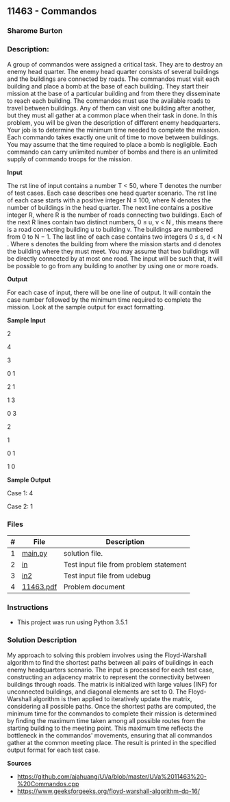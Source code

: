 ## 11463 - Commandos
### Sharome Burton
### Description:

A group of commandos were assigned a critical task. They are to destroy an enemy head quarter.
The enemy head quarter consists of several buildings and the buildings are connected by roads. The
commandos must visit each building and place a bomb at the base of each building. They start their
mission at the base of a particular building and from there they disseminate to reach each building.
The commandos must use the available roads to travel between buildings. Any of them can visit one
building after another, but they must all gather at a common place when their task in done.
In this problem, you will be given the description of different enemy headquarters. Your job is to
determine the minimum time needed to complete the mission. Each commando takes exactly one unit
of time to move between buildings.
You may assume that the time required to place a bomb is negligible. Each commando can carry
unlimited number of bombs and there is an unlimited supply of commando troops for the mission.

**Input**

The rst line of input contains a number T < 50, where T denotes the number of test cases.
Each case describes one head quarter scenario. The rst line of each case starts with a positive
integer N ≤ 100, where N denotes the number of buildings in the head quarter. The next line contains
a positive integer R, where R is the number of roads connecting two buildings. Each of the next R
lines contain two distinct numbers, 0 ≤ u, v < N , this means there is a road connecting building u
to building v. The buildings are numbered from 0 to N − 1. The last line of each case contains two
integers 0 ≤ s, d < N . Where s denotes the building from where the mission starts and d denotes the
building where they must meet.
You may assume that two buildings will be directly connected by at most one road. The input will
be such that, it will be possible to go from any building to another by using one or more roads.

**Output**

For each case of input, there will be one line of output. It will contain the case number followed by the
minimum time required to complete the mission. Look at the sample output for exact formatting.

**Sample Input**

2

4

3

0 1

2 1

1 3

0 3

2

1

0 1

1 0

**Sample Output**

Case 1: 4

Case 2: 1


### Files

|   #   | File                       | Description                                                |
| :---: | -------------------------- | ---------------------------------------------------------- |
|   1   | [main.py](./main.py)     | solution file.                                             |
|   2   | [in](./in)           | Test input file from problem statement                     |
|   3   | [in2](./in2)           | Test input file from udebug                    |
|   4   | [11463.pdf](./11463.pdf)         | Problem document                            |


### Instructions

- This project was run using Python 3.5.1

### Solution Description

My approach to solving this problem involves using the Floyd-Warshall algorithm to find the shortest paths between all pairs of buildings in each enemy headquarters scenario. The input is processed for each test case, constructing an adjacency matrix to represent the connectivity between buildings through roads. The matrix is initialized with large values (INF) for unconnected buildings, and diagonal elements are set to 0. The Floyd-Warshall algorithm is then applied to iteratively update the matrix, considering all possible paths. Once the shortest paths are computed, the minimum time for the commandos to complete their mission is determined by finding the maximum time taken among all possible routes from the starting building to the meeting point. This maximum time reflects the bottleneck in the commandos' movements, ensuring that all commandos gather at the common meeting place. The result is printed in the specified output format for each test case.




**Sources**

- https://github.com/ajahuang/UVa/blob/master/UVa%2011463%20-%20Commandos.cpp
- https://www.geeksforgeeks.org/floyd-warshall-algorithm-dp-16/ 
